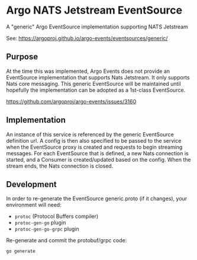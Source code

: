 # Argo NATS Jetstream EventSource

A "generic" Argo EventSource implementation supporting NATS Jetstream

See: https://argoproj.github.io/argo-events/eventsources/generic/

## Purpose

At the time this was implemented, Argo Events does not provide an EventSource implementation that supports 
Nats Jetstream. It only supports Nats core messaging. This generic EventSource will be maintained until hopefully
the implementation can be adopted as a 1st-class EventSource.

https://github.com/argoproj/argo-events/issues/3160

## Implementation

An instance of this service is referenced by the generic EventSource definition url. A config is then also specified 
to be passed to the service when the EventSource proxy is created and requests to begin streaming messages. For each
EventSource that is defined, a new Nats connection is started, and a Consumer is created/updated based on the config. 
When the stream ends, the Nats connection is closed.

## Development

In order to re-generate the EventSource generic.proto (if it changes), your environment will need:

* `protoc` (Protocol Buffers compiler)
* `protoc-gen-go` plugin
* `protoc-gen-go-grpc` plugin

Re-generate and commit the protobuf/grpc code:

```bash
go generate
```
